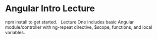 # Angular Intro Lecture
npm install to get started.
 
Lecture One Includes basic Angular module/controller with ng-repeat directive, $scope, functions, and local variables.
